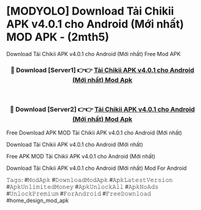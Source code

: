 # [MODYOLO] Download Tải Chikii APK v4.0.1 cho Android (Mới nhất) MOD APK - (2mth5)
Download Tải Chikii APK v4.0.1 cho Android (Mới nhất) Free Mod APK

<div align="center">
<h3>🔴 Download [Server1] 👉👉 <a href="https://apk-comot.site?title=Tải_Chikii_APK_v4.0.1_cho_Android_(Mới_nhất)">Tải Chikii APK v4.0.1 cho Android (Mới nhất) Mod Apk</a></h3><br>

<h3>🔴 Download [Server2] 👉👉 <a href="https://apk-comot.site?title=Tải_Chikii_APK_v4.0.1_cho_Android_(Mới_nhất)">Tải Chikii APK v4.0.1 cho Android (Mới nhất) Mod Apk</a></h3>
</div>


Free Download APK MOD Tải Chikii APK v4.0.1 cho Android (Mới nhất)

Download Tải Chikii APK v4.0.1 cho Android (Mới nhất) 

Free APK MOD Tải Chikii APK v4.0.1 cho Android (Mới nhất) 

Download Tải Chikii APK v4.0.1 cho Android (Mới nhất) Mod For Android

𝚃𝚊𝚐𝚜: #𝙼𝚘𝚍𝙰𝚙𝚔 #𝙳𝚘𝚠𝚗𝚕𝚘𝚊𝚍𝙼𝚘𝚍𝙰𝚙𝚔 #𝙰𝚙𝚔𝙻𝚊𝚝𝚎𝚜𝚝𝚅𝚎𝚛𝚜𝚒𝚘𝚗 #𝙰𝚙𝚔𝚄𝚗𝚕𝚒𝚖𝚒𝚝𝚎𝚍𝙼𝚘𝚗𝚎𝚢 #𝙰𝚙𝚔𝚄𝚗𝚕𝚘𝚌𝚔𝙰𝚕𝚕 #𝙰𝚙𝚔𝙽𝚘𝙰𝚍𝚜 #𝚄𝚗𝚕𝚘𝚌𝚔𝙿𝚛𝚎𝚖𝚒𝚞𝚖 #𝙵𝚘𝚛𝙰𝚗𝚍𝚛𝚘𝚒𝚍 #𝙵𝚛𝚎𝚎𝙳𝚘𝚠𝚗𝚕𝚘𝚊𝚍 #home_design_mod_apk